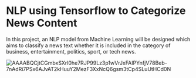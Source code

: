 # NLP using Tensorflow to Categorize News Content
In this project, an NLP model from Machine Learning will be designed which aims to classify a news text whether it is included in the category of business, entertainment, politics, sport, or tech news.

![AAAABQCjtCGmbxSXrl0he7RJP99Lz3p1wVrJxFAIPYnfjV78Beb-7nAdRi7PSx6AJvAT2kHuuY2MezF3XxNcQ6gsm3tCp4SLuUtHCd0N](https://user-images.githubusercontent.com/42953630/134098571-724ad23a-b640-4608-bede-06e49832c51a.png)
